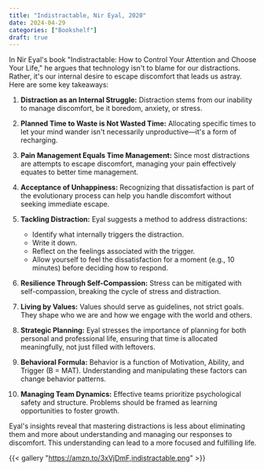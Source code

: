 ```yaml
---
title: "Indistractable, Nir Eyal, 2020"
date: 2024-04-29
categories: ["Bookshelf"]
draft: true
---
```


In Nir Eyal's book "Indistractable: How to Control Your Attention and Choose Your Life," he argues that technology isn't to blame for our distractions. Rather, it's our internal desire to escape discomfort that leads us astray. Here are some key takeaways:

1. **Distraction as an Internal Struggle:** Distraction stems from our inability to manage discomfort, be it boredom, anxiety, or stress.
2. **Planned Time to Waste is Not Wasted Time:** Allocating specific times to let your mind wander isn't necessarily unproductive—it's a form of recharging.
3. **Pain Management Equals Time Management:** Since most distractions are attempts to escape discomfort, managing your pain effectively equates to better time management.
4. **Acceptance of Unhappiness:** Recognizing that dissatisfaction is part of the evolutionary process can help you handle discomfort without seeking immediate escape.
5. **Tackling Distraction:** Eyal suggests a method to address distractions:

   - Identify what internally triggers the distraction.
   - Write it down.
   - Reflect on the feelings associated with the trigger.
   - Allow yourself to feel the dissatisfaction for a moment (e.g., 10 minutes) before deciding how to respond.

6. **Resilience Through Self-Compassion:** Stress can be mitigated with self-compassion, breaking the cycle of stress and distraction.
7. **Living by Values:** Values should serve as guidelines, not strict goals. They shape who we are and how we engage with the world and others.
8. **Strategic Planning:** Eyal stresses the importance of planning for both personal and professional life, ensuring that time is allocated meaningfully, not just filled with leftovers.
9. **Behavioral Formula:** Behavior is a function of Motivation, Ability, and Trigger (B = MAT). Understanding and manipulating these factors can change behavior patterns.
10. **Managing Team Dynamics:** Effective teams prioritize psychological safety and structure. Problems should be framed as learning opportunities to foster growth.

Eyal's insights reveal that mastering distractions is less about eliminating them and more about understanding and managing our responses to discomfort. This understanding can lead to a more focused and fulfilling life.

{{< gallery "https://amzn.to/3xVjDmF,indistractable.png" >}}
